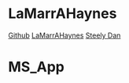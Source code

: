 # LaMarrAHaynes


[Github](https://www.github.com)
[LaMarrAHaynes](https://www.google.com)
[Steely Dan](https://www.google.com)
# MS_App
